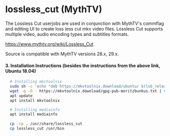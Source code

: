 # lossless_cut (MythTV)
The Lossless Cut userjobs are used in conjunction with MythTV's commflag and editing UI to create loss less cut mkv video files.
Lossless Cut supports multiple video, audio encoding types and subtitles formats.

https://www.mythtv.org/wiki/Lossless_Cut

Source is compatible with MythTV versions 28.x, 29.x.

#### 3. Installation Instructions (besides the instructions from the above link, Ubuntu 18.04)

```bash
  # Installing mkvtoolnix
  sudo sh -c 'echo "deb https://mkvtoolnix.download/ubuntu/ $(lsb_release -sc) main" >> /etc/apt/sources.list.d/bunkus.org.list'
  wget -q -O - https://mkvtoolnix.download/gpg-pub-moritzbunkus.txt | sudo apt-key add -
  apt update
  apt install mkvtoolnix 

  # Installing mediainfo
  apt install mediainfo
  
  cp -rp . /usr/share/lossless_cut
  cp lossless_cut /usr/bin
```
